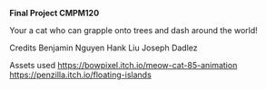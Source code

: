 **Final Project CMPM120**

Your a cat who can grapple onto trees and dash around the world!

Credits
Benjamin Nguyen
Hank Liu
Joseph Dadlez

Assets used
https://bowpixel.itch.io/meow-cat-85-animation
https://penzilla.itch.io/floating-islands

